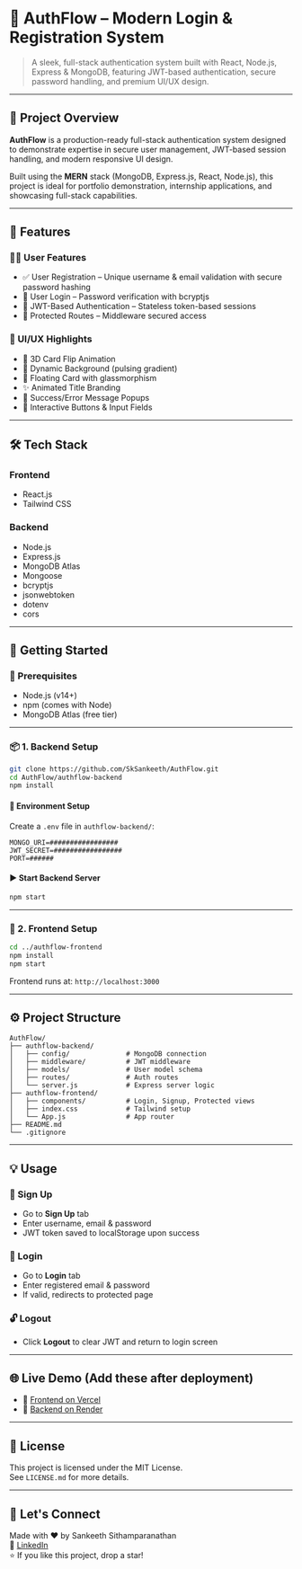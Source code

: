 # 🔐 AuthFlow – Modern Login & Registration System

> A sleek, full-stack authentication system built with React, Node.js, Express & MongoDB, featuring JWT-based authentication, secure password handling, and premium UI/UX design.

---

## 📌 Project Overview

**AuthFlow** is a production-ready full-stack authentication system designed to demonstrate expertise in secure user management, JWT-based session handling, and modern responsive UI design.

Built using the **MERN** stack (MongoDB, Express.js, React, Node.js), this project is ideal for portfolio demonstration, internship applications, and showcasing full-stack capabilities.

---

## 🚀 Features

### 🧑‍💻 User Features
- ✅ User Registration – Unique username & email validation with secure password hashing
- 🔐 User Login – Password verification with bcryptjs
- 📄 JWT-Based Authentication – Stateless token-based sessions
- 🚫 Protected Routes – Middleware secured access

### 🎨 UI/UX Highlights
- 🔄 3D Card Flip Animation
- 🌈 Dynamic Background (pulsing gradient)
- 🧊 Floating Card with glassmorphism
- ✨ Animated Title Branding
- 💬 Success/Error Message Popups
- 🔘 Interactive Buttons & Input Fields

---

## 🛠️ Tech Stack

### Frontend
- React.js
- Tailwind CSS

### Backend
- Node.js
- Express.js
- MongoDB Atlas
- Mongoose
- bcryptjs
- jsonwebtoken
- dotenv
- cors

---

## 🧪 Getting Started

### 🔧 Prerequisites
- Node.js (v14+)
- npm (comes with Node)
- MongoDB Atlas (free tier)

---

### 📦 1. Backend Setup

```bash
git clone https://github.com/SkSankeeth/AuthFlow.git
cd AuthFlow/authflow-backend
npm install
```

#### 🔐 Environment Setup

Create a `.env` file in `authflow-backend/`:

```
MONGO_URI=#################
JWT_SECRET=#################
PORT=######
```

#### ▶️ Start Backend Server

```bash
npm start
```

---

### 🎨 2. Frontend Setup

```bash
cd ../authflow-frontend
npm install
npm start
```

Frontend runs at: `http://localhost:3000`

---

## ⚙️ Project Structure

```
AuthFlow/
├── authflow-backend/
│   ├── config/              # MongoDB connection
│   ├── middleware/          # JWT middleware
│   ├── models/              # User model schema
│   ├── routes/              # Auth routes
│   └── server.js            # Express server logic
├── authflow-frontend/
│   ├── components/          # Login, Signup, Protected views
│   ├── index.css            # Tailwind setup
│   └── App.js               # App router
├── README.md
└── .gitignore
```

---

## 💡 Usage

### 👤 Sign Up
- Go to **Sign Up** tab
- Enter username, email & password
- JWT token saved to localStorage upon success

### 🔐 Login
- Go to **Login** tab
- Enter registered email & password
- If valid, redirects to protected page

### 🔓 Logout
- Click **Logout** to clear JWT and return to login screen

---

## 🌐 Live Demo (Add these after deployment)

- 🔗 [Frontend on Vercel](https://auth-flow-coral.vercel.app/)
- 🔗 [Backend on Render](https://your-backend-link.onrender.com)

---

## 🧾 License

This project is licensed under the MIT License.  
See `LICENSE.md` for more details.

---

## 🤝 Let's Connect

Made with ❤️ by Sankeeth Sithamparanathan  
🔗 [LinkedIn](www.linkedin.com/in/sankeeth-sithamparanathan-83765a30a)  
⭐ If you like this project, drop a star!
